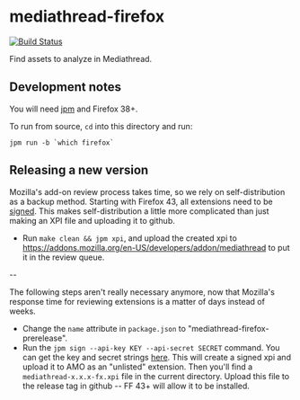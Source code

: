 # mediathread-firefox

[![Build Status](https://travis-ci.org/ccnmtl/mediathread-firefox.svg?branch=master)](https://travis-ci.org/ccnmtl/mediathread-firefox)

Find assets to analyze in Mediathread.

## Development notes

You will need [jpm](https://www.npmjs.com/package/jpm) and Firefox 38+.

To run from source, `cd` into this directory and run:

    jpm run -b `which firefox`

## Releasing a new version

Mozilla's add-on review process takes time, so we rely on self-distribution
as a backup method. Starting with Firefox 43, all extensions need to be
[signed](https://wiki.mozilla.org/Add-ons/Extension_Signing). This makes
self-distribution a little more complicated than just making an XPI file
and uploading it to github.

* Run `make clean && jpm xpi`, and upload the created xpi to
  https://addons.mozilla.org/en-US/developers/addon/mediathread to put
  it in the review queue.

--

The following steps aren't really necessary anymore, now that Mozilla's
response time for reviewing extensions is a matter of days instead of weeks.

* Change the `name` attribute in `package.json` to
  "mediathread-firefox-prerelease".
* Run the `jpm sign --api-key KEY --api-secret SECRET` command. You can get
  the key and secret strings
  [here](https://addons.mozilla.org/en-US/developers/addon/api/key/).
  This will create a signed xpi and upload it to AMO as an "unlisted"
  extension. Then you'll find a `mediathread-x.x.x-fx.xpi` file in the current
  directory. Upload this file to the release tag in github -- FF 43+
  will allow it to be installed.
